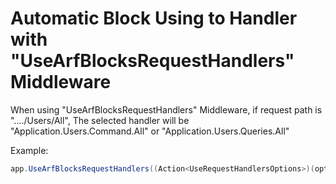 # Automatic Block Using to Handler with "UseArfBlocksRequestHandlers" Middleware

When using "UseArfBlocksRequestHandlers" Middleware, if request path is "..../Users/All", 
The selected handler will be "Application.Users.Command.All" or "Application.Users.Queries.All"

Example:
```c#
app.UseArfBlocksRequestHandlers((Action<UseRequestHandlersOptions>)(options => {}));
```
